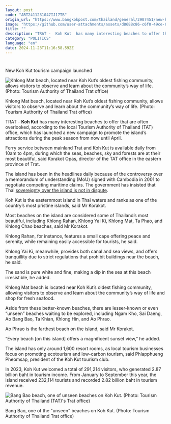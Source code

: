 ```yaml
---
layout: post
code: "ART2411231047IJ17TB"
origin_url: "https://www.bangkokpost.com/thailand/general/2907451/new-koh-kut-tourism-campaign-launched"
image: "https://github.com/user-attachments/assets/d8688c86-c6f0-49ce-8114-aaa4d088185e"
title: ""
description: "TRAT -  Koh Kut  has many interesting beaches to offer that are often overlooked, according to the local Tourism Authority of Thailand (TAT) office, which has launched a new campaign to promote the island’s attractions during the peak season from now until April."
category: "POLITICS"
language: "en"
date: 2024-11-23T11:16:58.592Z
---
```


# 

New Koh Kut tourism campaign launched

![Khlong Mat beach, located near Koh Kut’s oldest fishing community, allows visitors to observe and learn about the community’s way of life. (Photo: Tourism Authority of Thailand Trat office)](https://github.com/user-attachments/assets/1e6fe547-bc87-4e37-9ac7-5d1c3de0ff81)

Khlong Mat beach, located near Koh Kut’s oldest fishing community, allows visitors to observe and learn about the community’s way of life. (Photo: Tourism Authority of Thailand Trat office)

TRAT - **Koh Kut** has many interesting beaches to offer that are often overlooked, according to the local Tourism Authority of Thailand (TAT) office, which has launched a new campaign to promote the island’s attractions during the peak season from now until April.

Ferry service between mainland Trat and Koh Kut is available daily from 10am to 4pm, during which the seas, beaches, sky and forests are at their most beautiful, said Korakot Opas, director of the TAT office in the eastern province of Trat.

The island has been in the headlines daily because of the controversy over a memorandum of understanding (MoU) signed with Cambodia in 2001 to negotiate competing maritime claims. The government has insisted that Thai [sovereignty over the island is not in dispute](https://www.bangkokpost.com/thailand/general/2899186/thai-deputy-pm-makes-case-for-cambodia-deal).

Koh Kut is the easternmost island in Thai waters and ranks as one of the country’s most pristine islands, said Mr Korakot.

Most beaches on the island are considered some of Thailand’s most beautiful, including Khlong Rahan, Khlong Yai Ki, Khlong Mat, Ta Phao, and Khlong Chao beaches, said Mr Korakot.

Khlong Rahan, for instance, features a small cape offering peace and serenity, while remaining easily accessible for tourists, he said.

Khlong Yai Ki, meanwhile, provides both canal and sea views, and offers tranquillity due to strict regulations that prohibit buildings near the beach, he said.

The sand is pure white and fine, making a dip in the sea at this beach irresistible, he added.

Khlong Mat beach is located near Koh Kut’s oldest fishing community, allowing visitors to observe and learn about the community’s way of life and shop for fresh seafood.

Aside from these better-known beaches, there are lesser-known or even “unseen” beaches waiting to be explored, including Ngam Kho, Sai Daeng, Ao Bang Bao, Ta Khian, Khlong Hin, and Ao Phrao.

Ao Phrao is the farthest beach on the island, said Mr Korakot.

“Every beach \[on this island\] offers a magnificent sunset view,” he added.

The island has only around 1,600 resort rooms, as local tourism businesses focus on promoting ecotourism and low-carbon tourism, said Phlapphueng Pheomsap, president of the Koh Kut tourism club.

In 2023, Koh Kut welcomed a total of 291,214 visitors, who generated 2.87 billion baht in tourism income. From January to September this year, the island received 232,114 tourists and recorded 2.82 billion baht in tourism revenue.

![Bang Bao beach, one of unseen beaches on Koh Kut. (Photo:  Tourism Authority of Thailand (TAT)'s Trat office)](https://github.com/user-attachments/assets/ff2948d7-e8be-4c07-95a8-ad050a134468)

Bang Bao, one of the "unseen" beaches on Koh Kut. (Photo: Tourism Authority of Thailand Trat office)